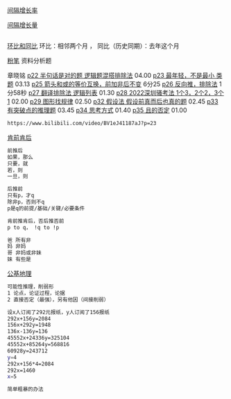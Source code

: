 



[间隔增长率](https://www.bilibili.com/video/BV1fQ4y1C7jw/)

[间隔增长量](https://www.bilibili.com/video/BV1Jt4y1K76q)	

```sh
```

[环比和同比](https://www.bilibili.com/video/BV1vp411Z7zH)	环比：相邻两个月 ， 同比（历史同期）：去年这个月

[粉笔](https://www.bilibili.com/video/BV1kf4y1R7mk) 资料分析题

章晓铭 
[p22 半句话是对的题 逻辑题混搭排除法](https://www.bilibili.com/video/BV1eJ41187aJ?p=22)    04.00 
[p23 最年轻，不是最小 类题](https://www.bilibili.com/video/BV1eJ41187aJ?p=23)    03.13
[p25 箭头和或的等价互换，前加非后不变](https://www.bilibili.com/video/BV1eJ41187aJ?p=25)    6分25
[p26 反向推，排除法](https://www.bilibili.com/video/BV1eJ41187aJ?p=26)    1分58秒
[p27 翻译排除法 逻辑列表](https://www.bilibili.com/video/BV1eJ41187aJ?p=27)    01.30
[p28 2022深圳骚考法 1个3，2个2，3个1](https://www.bilibili.com/video/BV1eJ41187aJ?p=28)    02.00
[p29 图形找规律](https://www.bilibili.com/video/BV1eJ41187aJ?p=29)    02.50
[p32 假设法 假设前真而后也真的题](https://www.bilibili.com/video/BV1eJ41187aJ?p=32)    02.45
[p33 有突破点的推理题](https://www.bilibili.com/video/BV1eJ41187aJ?p=33)    03.45
[p34 思考方式](https://www.bilibili.com/video/BV1eJ41187aJ?p=34)  01.40
[p35 且的否定](https://www.bilibili.com/video/BV1eJ41187aJ?p=35) 01.00

```sh
https://www.bilibili.com/video/BV1eJ41187aJ?p=23
```







[肯前肯后](https://www.bilibili.com/video/BV1Ch411q7fD/?vd_source=ca1d80d51233e3cf364a2104dcf1b743)	

```sh
前推后
如果，那么
只要，就
若，则
一旦，则

后推前
只有p，才q
除非p，否则不q
p是q的前提/基础/关键/必要条件

肯前推肯后，否后推否前
p to q， !q to !p

爸 所有非
妈 非妈
哥 非妈或非妹
妹 有些是
```



[公基地理](https://www.bilibili.com/video/BV1Qb4y1d7wR/?spm_id_from=333.337.search-card.all.click&vd_source=ca1d80d51233e3cf364a2104dcf1b743)	

```sh
可能性推理，削弱形   
1 论点，论证过程，论据
2 直接否定（最强），另有他因（间接削弱）
```







```sh
设x人订阅了292元报纸，y人订阅了156报纸
292x+156y=2084
156x+292y=1948
136x-136y=136
45552x+24336y=325104
45552x+85264y=568816
60928y=243712
y=4	
292x+156*4=2084
292x=1460
x=5

简单粗暴的办法


```

